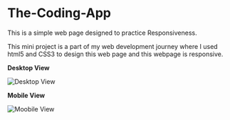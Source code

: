 # The-Coding-App
This is a simple web page designed to practice Responsiveness.

This mini project is a part of my web development journey where I used html5 and CSS3 to design this web page and this webpage is responsive.

<b>Desktop View</b>

![Desktop View](https://user-images.githubusercontent.com/80443704/156019850-aaad3070-b523-4c05-97da-e84eeb55f83f.jpg)

<b>Mobile View</b>

![Moobile View](https://user-images.githubusercontent.com/80443704/156020139-d13b1fe8-b057-4e65-9582-f9d187a8c935.jpg)
